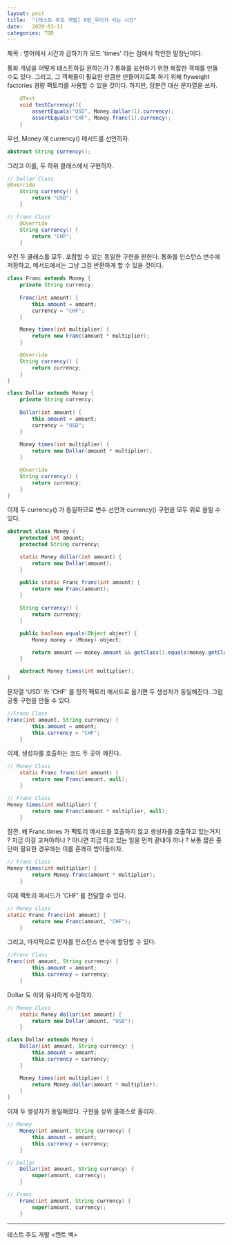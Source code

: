 ```yaml
---
layout: post
title:  "[테스트 주도 개발] 9장_우리가 사는 시간"
date:   2020-03-11
categories: TDD
---
```


제목 : 영어에서 시간과 곱하기가 모드 'times' 라는 점에서 착안한 말장난이다.

통화 개념을 어떻게 테스트하길 원하는가 ? 통화를 표현하기 위한 복잡한 객체를 만들 수도 있다. 그리고, 그 객체들이 필요한 만큼만 만들어지도록 하기 위해 flyweight factories 경량 팩토리를 사용할 수 있을 것이다. 하지만, 당분간 대신 문자열을 쓰자.

```java
    @Test
    void testCurrency(){
        assertEquals("USD", Money.dollar(1).currency);
        assertEquals("CHF", Money.franc(1).currency);
    }

```

우선, Money 에 currency() 메서드를 선언하자.

```java
abstract String currency();
```

그리고 이를, 두 하위 클래스에서 구현하자.

```java
// Dollar Class
@Override
    String currency() {
        return "USD";
    }

// Franc Class
    @Override
    String currency() {
        return "CHF";
    }
```

우린 두 클래스를 모두. 포함할 수 있는 동일한 구현을 원한다. 통화를 인스턴스 변수에 저장하고, 메서드에서는 그냥 그걸 반환하게 할 수 있을 것이다.

```java
class Franc extends Money {
    private String currency;
    
    Franc(int amount) {
        this.amount = amount;
        currency = "CHF";
    }

    Money times(int multiplier) {
        return new Franc(amount * multiplier);
    }

    @Override
    String currency() {
        return currency;
    }
}
```

```java
class Dollar extends Money {
    private String currency;
    
    Dollar(int amount) {
        this.amount = amount;
        currency = "USD";
    }
    
    Money times(int multiplier) {
        return new Dollar(amount * multiplier);
    }

    @Override
    String currency() {
        return currency;
    }
}
```

이제 두 currency() 가 동일하므로 변수 선언과 currency() 구현을 모두 위로 올릴 수 있다.

```java
abstract class Money {
    protected int amount;
    protected String currency;

    static Money dollar(int amount) {
        return new Dollar(amount);
    }

    public static Franc franc(int amount) {
        return new Franc(amount);
    }
    
    String currency() {
        return currency;
    }

    public boolean equals(Object object) {
        Money money = (Money) object;

        return amount == money.amount && getClass().equals(money.getClass());
    }

    abstract Money times(int multiplier);
}
```

문자열 'USD' 와 'CHF' 를 정적 팩토리 매서드로 옮기면 두 생성자가 동일해진다. 그럼 공통 구현을 만들 수 있다.

```java
//Franc Class
Franc(int amount, String currency) {
        this.amount = amount;
        this.currency = "CHF";
    }
```

이제, 생성자를 호출하는 코드 두 곳이 깨진다.

```java
// Money Class
    static Franc franc(int amount) {
        return new Franc(amount, null);
    }

// Franc Class
Money times(int multiplier) {
        return new Franc(amount * multiplier, null);
    }
```

잠깐. 왜 Franc.times 가 팩토리 메서드를 호출하지 않고 생성자를 호출하고 있는거지 ? 지금 이걸 고쳐야하나 ? 아니면 지금 하고 있는 일을 먼저 끝내야 하나 ? 보통 짧은 중단이 필요한 경우에는 이를 흔쾌히 받아들이자.

```java
// Franc Class
Money times(int multiplier) {
        return Money.franc(amount * multiplier);
    }
```

이제 팩토리 메서드가 'CHF' 를 전달할 수 있다.

```java
// Money Class
static Franc franc(int amount) {
        return new Franc(amount, "CHF");
    }

```

그리고, 마지막으로 인자를 인스턴스 변수에 할당할 수 있다.

```java
//Franc Class
Franc(int amount, String currency) {
        this.amount = amount;
        this.currency = currency;
    }
```

Dollar 도 이와 유사하게 수정하자.

```java
// Money Class
    static Money dollar(int amount) {
        return new Dollar(amount, "USD");
    }
```

```java
class Dollar extends Money {
    Dollar(int amount, String currency) {
        this.amount = amount;
        this.currency = currency;
    }

    Money times(int multiplier) {
        return Money.dollar(amount * multiplier);
    }
}
```

이제 두 생성자가 동일해졌다. 구현을 상위 클래스로 올리자.

```java
// Money
    Money(int amount, String currency) {
        this.amount = amount;
        this.currency = currency;
    }
```

```java
// Dollar
    Dollar(int amount, String currency) {
        super(amount, currency);  
    }
```

```java
// Franc
    Franc(int amount, String currency) {
        super(amount, currency);
    }
```

---

테스트 주도 개발 <켄트 벡>

